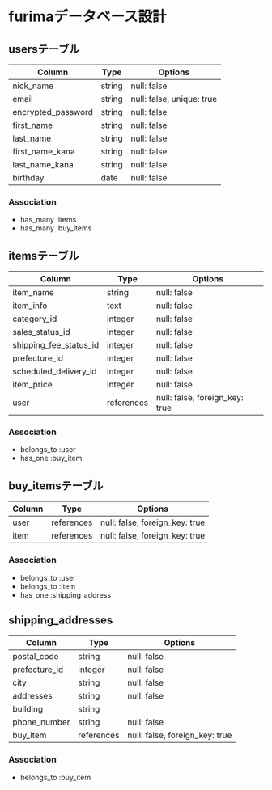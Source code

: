 # furimaデータベース設計

## usersテーブル

| Column                | Type    | Options                   |
| --------------------- | ------- | ------------------------  |
| nick_name             | string  | null: false               |
| email                 | string  | null: false, unique: true |
| encrypted_password    | string  | null: false               |
| first_name            | string  | null: false               |
| last_name             | string  | null: false               |
| first_name_kana       | string  | null: false               |
| last_name_kana        | string  | null: false               |
| birthday              | date    | null: false               |
 
### Association

- has_many :items
- has_many :buy_items


## itemsテーブル

| Column                 | Type       | Options                         |
| ---------------------- | ---------- | ------------------------------- |
| item_name              | string     | null: false                     |
| item_info              | text       | null: false                     |
| category_id            | integer    | null: false                     |
| sales_status_id        | integer    | null: false                     |
| shipping_fee_status_id | integer    | null: false                     |
| prefecture_id          | integer    | null: false                     |
| scheduled_delivery_id  | integer    | null: false                     |
| item_price             | integer    | null: false                     |
| user                   | references | null: false, foreign_key: true  |

### Association

- belongs_to :user
- has_one    :buy_item


## buy_itemsテーブル

| Column | Type       | Options                        |
| ------ | ---------- | ------------------------------ |
| user   | references | null: false, foreign_key: true |
| item   | references | null: false, foreign_key: true |

### Association

- belongs_to :user
- belongs_to :item
- has_one    :shipping_address


## shipping_addresses

| Column        | Type       | Options                        |
| ------------- | ---------- | ------------------------------ |
| postal_code   | string     | null: false                    |
| prefecture_id | integer    | null: false                    |
| city          | string     | null: false                    |
| addresses     | string     | null: false                    | 
| building      | string     |                                | 
| phone_number  | string     | null: false                    |
| buy_item      | references | null: false, foreign_key: true |

### Association

- belongs_to :buy_item